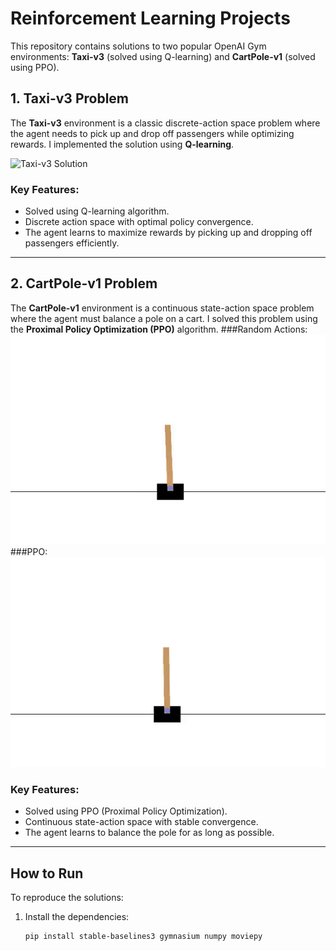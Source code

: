 # Reinforcement Learning Projects

This repository contains solutions to two popular OpenAI Gym environments: **Taxi-v3** (solved using Q-learning) and **CartPole-v1** (solved using PPO).

## 1. Taxi-v3 Problem

The **Taxi-v3** environment is a classic discrete-action space problem where the agent needs to pick up and drop off passengers while optimizing rewards. I implemented the solution using **Q-learning**.

![Taxi-v3 Solution](gifs/Taxiv3-Final.gif)

### Key Features:
- Solved using Q-learning algorithm.
- Discrete action space with optimal policy convergence.
- The agent learns to maximize rewards by picking up and dropping off passengers efficiently.

---

## 2. CartPole-v1 Problem

The **CartPole-v1** environment is a continuous state-action space problem where the agent must balance a pole on a cart. I solved this problem using the **Proximal Policy Optimization (PPO)** algorithm.
###Random Actions:
![CartPole-v1 Solution](gifs/Cartpole-Random.gif)
###PPO:
![CartPole-v1 Solution](gifs/Cartpole-PPO.gif)

### Key Features:
- Solved using PPO (Proximal Policy Optimization).
- Continuous state-action space with stable convergence.
- The agent learns to balance the pole for as long as possible.

---

## How to Run

To reproduce the solutions:
1. Install the dependencies:
   ```bash
   pip install stable-baselines3 gymnasium numpy moviepy
